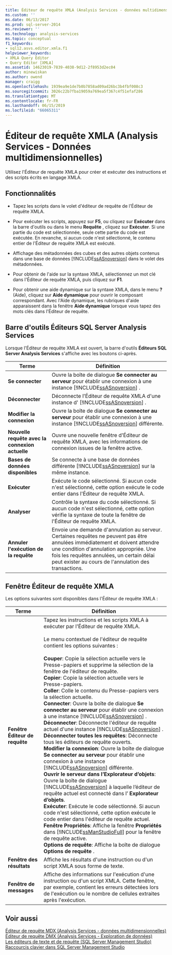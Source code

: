 ```yaml
---
title: Éditeur de requête XMLA (Analysis Services - données multidimensionnelles) | Microsoft Docs
ms.custom: ''
ms.date: 06/13/2017
ms.prod: sql-server-2014
ms.reviewer: ''
ms.technology: analysis-services
ms.topic: conceptual
f1_keywords:
- sql12.asvs.editor.xmla.f1
helpviewer_keywords:
- XMLA Query Editor
- Query Editor [XMLA]
ms.assetid: 14623019-7839-4038-9d12-2f8953d2ec04
author: minewiskan
ms.author: owend
manager: craigg
ms.openlocfilehash: 1939ea9e1de7b0b7858ad09ad26bc3b4fbf008c3
ms.sourcegitcommit: 3026c22b7fba19059a769ea5f367c4f51efaf286
ms.translationtype: MT
ms.contentlocale: fr-FR
ms.lasthandoff: 06/15/2019
ms.locfileid: "66065311"
---
```

# <a name="xmla-query-editor-analysis-services---multidimensional-data"></a>Éditeur de requête XMLA (Analysis Services - Données multidimensionnelles)
  Utilisez l'Éditeur de requête XMLA pour créer et exécuter des instructions et des scripts écrits en langage XMLA.  
  
## <a name="features"></a>Fonctionnalités  
  
-   Tapez les scripts dans le volet d'éditeur de requête de l'Éditeur de requête XMLA.  
  
-   Pour exécuter les scripts, appuyez sur **F5**, ou cliquez sur **Exécuter** dans la barre d'outils ou dans le menu **Requête** , cliquez sur **Exécuter**. Si une partie du code est sélectionnée, seule cette partie du code est exécutée. En revanche, si aucun code n'est sélectionné, le contenu entier de l'Éditeur de requête XMLA est exécuté.  
  
-   Affichage des métadonnées des cubes et des autres objets contenus dans une base de données [!INCLUDE[ssASnoversion](../includes/ssasnoversion-md.md)] dans le volet des métadonnées.  
  
-   Pour obtenir de l'aide sur la syntaxe XMLA, sélectionnez un mot clé dans l'Éditeur de requête XMLA, puis cliquez sur **F1**.  
  
-   Pour obtenir une aide dynamique sur la syntaxe XMLA, dans le menu **?** (Aide), cliquez sur **Aide dynamique** pour ouvrir le composant correspondant. Avec l'Aide dynamique, les rubriques d'aide apparaissent dans la fenêtre **Aide dynamique** lorsque vous tapez des mots clés dans l'Éditeur de requête.  
  
## <a name="sql-server-analysis-services-editors-toolbar"></a>Barre d'outils Éditeurs SQL Server Analysis Services  
 Lorsque l'Éditeur de requête XMLA est ouvert, la barre d'outils **Éditeurs SQL Server Analysis Services** s'affiche avec les boutons ci-après.  
  
|Terme|Définition|  
|----------|----------------|  
|**Se connecter**|Ouvre la boîte de dialogue **Se connecter au serveur** pour établir une connexion à une instance [!INCLUDE[ssASnoversion](../includes/ssasnoversion-md.md)] .|  
|**Déconnecter**|Déconnecte l'Éditeur de requête XMLA d'une instance d' [!INCLUDE[ssASnoversion](../includes/ssasnoversion-md.md)] .|  
|**Modifier la connexion**|Ouvre la boîte de dialogue **Se connecter au serveur** pour établir une connexion à une instance [!INCLUDE[ssASnoversion](../includes/ssasnoversion-md.md)] différente.|  
|**Nouvelle requête avec la connexion actuelle**|Ouvre une nouvelle fenêtre d'Éditeur de requête XMLA, avec les informations de connexion issues de la fenêtre active.|  
|**Bases de données disponibles**|Se connecte à une base de données différente [!INCLUDE[ssASnoversion](../includes/ssasnoversion-md.md)] sur la même instance.|  
|**Exécuter**|Exécute le code sélectionné. Si aucun code n'est sélectionné, cette option exécute le code entier dans l'Éditeur de requête XMLA.|  
|**Analyser**|Contrôle la syntaxe du code sélectionné. Si aucun code n'est sélectionné, cette option vérifie la syntaxe de toute la fenêtre de l'Éditeur de requête XMLA.|  
|**Annuler l'exécution de la requête**|Envoie une demande d'annulation au serveur. Certaines requêtes ne peuvent pas être annulées immédiatement et doivent attendre une condition d'annulation appropriée. Une fois les requêtes annulées, un certain délai peut exister au cours de l'annulation des transactions.|  
  
## <a name="xmla-query-editor-window"></a>Fenêtre Éditeur de requête XMLA  
 Les options suivantes sont disponibles dans l'Éditeur de requête XMLA :  
  
|Terme|Définition|  
|----------|----------------|  
|**Fenêtre Éditeur de requête**|Tapez les instructions et les scripts XMLA à exécuter par l'Éditeur de requête XMLA.<br /><br /> Le menu contextuel de l'éditeur de requête contient les options suivantes :<br /><br /> **Couper**: Copie la sélection actuelle vers le Presse-papiers et supprime la sélection de la fenêtre de l'éditeur de requête.<br />**Copier**: Copie la sélection actuelle vers le Presse-papiers.<br />**Coller**: Colle le contenu du Presse-papiers vers la sélection actuelle.<br />**Connecter**: Ouvre la boîte de dialogue **Se connecter au serveur** pour établir une connexion à une instance [!INCLUDE[ssASnoversion](../includes/ssasnoversion-md.md)] .<br />**Déconnecter**: Déconnecte l'éditeur de requête actuel d'une instance [!INCLUDE[ssASnoversion](../includes/ssasnoversion-md.md)] .<br />**Déconnecter toutes les requêtes**: Déconnecte tous les éditeurs de requête ouverts.<br />**Modifier la connexion**: Ouvre la boîte de dialogue **Se connecter au serveur** pour établir une connexion à une instance [!INCLUDE[ssASnoversion](../includes/ssasnoversion-md.md)] différente.<br />**Ouvrir le serveur dans l’Explorateur d’objets**: Ouvre la boîte de dialogue [!INCLUDE[ssASnoversion](../includes/ssasnoversion-md.md)] à laquelle l’éditeur de requête actuel est connecté dans l’ **Explorateur d’objets**.<br />**Exécuter**: Exécute le code sélectionné. Si aucun code n'est sélectionné, cette option exécute le code entier dans l'éditeur de requête actuel.<br />**Fenêtre Propriétés**: Affiche la fenêtre **Propriétés** dans [!INCLUDE[ssManStudioFull](../includes/ssmanstudiofull-md.md)] pour la fenêtre de requête active.<br />**Options de requête**: Affiche la boîte de dialogue **Options de requête** .|  
|**Fenêtre des résultats**|Affiche les résultats d'une instruction ou d'un script XMLA sous forme de texte.|  
|**Fenêtre de messages**|Affiche des informations sur l'exécution d'une instruction ou d'un script XMLA. Cette fenêtre, par exemple, contient les erreurs détectées lors de l'exécution ou le nombre de cellules extraites après l'exécution.|  
  
## <a name="see-also"></a>Voir aussi  
 [Éditeur de requête MDX &#40;Analysis Services - données multidimensionnelles&#41;](mdx-query-editor-analysis-services-multidimensional-data.md)   
 [Éditeur de requête DMX &#40;Analysis Services - Exploration de données&#41;](dmx-query-editor-analysis-services-data-mining.md)   
 [Les éditeurs de texte et de requête &#40;SQL Server Management Studio&#41;](../relational-databases/scripting/query-and-text-editors-sql-server-management-studio.md)   
 [Raccourcis clavier dans SQL Server Management Studio](../ssms/sql-server-management-studio-keyboard-shortcuts.md)  
  
  
